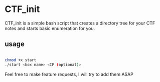 # CTF_init
CTF_init is a simple bash script that creates a directory tree for your CTF notes and starts basic enumeration for you.

## usage

```bash

chmod +x start
./start <box name> <IP (optional)>

```

Feel free to make feature requests, I will try to add them ASAP
